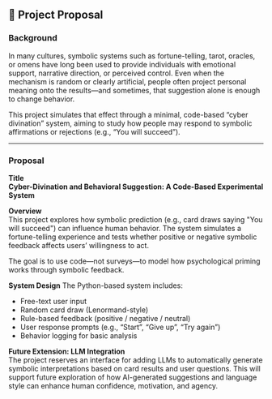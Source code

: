 ## 🔮 Project Proposal

### Background
In many cultures, symbolic systems such as fortune-telling, tarot, oracles, or omens have long been used to provide individuals with emotional support, narrative direction, or perceived control. Even when the mechanism is random or clearly artificial, people often project personal meaning onto the results—and sometimes, that suggestion alone is enough to change behavior.

This project simulates that effect through a minimal, code-based “cyber divination” system, aiming to study how people may respond to symbolic affirmations or rejections (e.g., “You will succeed”).

---

### Proposal

**Title**  
**Cyber-Divination and Behavioral Suggestion: A Code-Based Experimental System**

**Overview**  
This project explores how symbolic prediction (e.g., card draws saying "You will succeed") can influence human behavior. The system simulates a fortune-telling experience and tests whether positive or negative symbolic feedback affects users’ willingness to act.

The goal is to use code—not surveys—to model how psychological priming works through symbolic feedback.

**System Design**
The Python-based system includes:

- Free-text user input  
- Random card draw (Lenormand-style)  
- Rule-based feedback (positive / negative / neutral)  
- User response prompts (e.g., “Start”, “Give up”, “Try again”)  
- Behavior logging for basic analysis

**Future Extension: LLM Integration**  
The project reserves an interface for adding LLMs to automatically generate symbolic interpretations based on card results and user questions. This will support future exploration of how AI-generated suggestions and language style can enhance human confidence, motivation, and agency.
